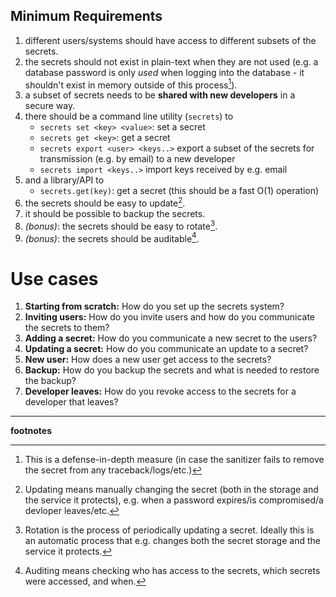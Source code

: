
## Minimum Requirements
1. different users/systems should have access to different subsets of the secrets.
2. the secrets should not exist in plain-text when they are not used (e.g. a
   database password is only _used_ when logging into the database - it shouldn't exist in memory outside of this process[^3]).
3. a subset of secrets needs to be **shared with new developers** in a secure way.
4. there should be a command line utility (`secrets`) to
   - `secrets set <key> <value>`: set a secret
   - `secrets get <key>`: get a secret
   - `secrets export <user> <keys..>` export a subset of the secrets for transmission (e.g. by email) to a new developer
   - `secrets import <keys..>` import keys received by e.g. email
5. and a library/API to
   - `secrets.get(key)`: get a secret (this should be a fast O(1) operation)
5. the secrets should be easy to update[^1].
6. it should be possible to backup the secrets.
7. _(bonus)_: the secrets should be easy to rotate[^2].
8. _(bonus)_: the secrets should be auditable[^4].

# Use cases

1. **Starting from scratch:** How do you set up the secrets system?
2. **Inviting users:** How do you invite users and how do you communicate the secrets to them?
3. **Adding a secret:** How do you communicate a new secret to the users?
4. **Updating a secret:** How do you communicate an update to a secret?
5. **New user:** How does a new user get access to the secrets?
6. **Backup:** How do you backup the secrets and what is needed to restore the backup?
7. **Developer leaves:** How do you revoke access to the secrets for a developer that leaves?


---
**footnotes**

[^1]: Updating means manually changing the secret (both in the storage and the service it protects), e.g. when a password expires/is compromised/a devloper leaves/etc.

[^2]: Rotation is the process of periodically updating a secret. Ideally this
is an automatic process that e.g. changes both the secret storage and the
service it protects.

[^3]: This is a defense-in-depth measure (in case the sanitizer fails to remove the secret from any traceback/logs/etc.)

[^4]: Auditing means checking who has access to the secrets, which secrets were accessed, and when.
